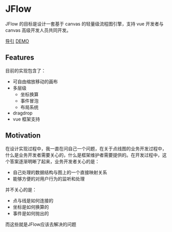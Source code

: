 # JFlow
JFlow 的目标是设计一套基于 canvas 的轻量级流程图引擎，支持 vue 开发者与 canvas 高级开发人员共同开发。

[导引](https://wt911122.github.io/JFlow/tutorial-开始.html)
[DEMO](https://wt911122.github.io/JFlow/vue-demo.html)
## Features
目前的实现包含了：
+ 可自由缩放移动的画布
+ 多层级
    + 坐标换算
    + 事件冒泡
    + 布局系统
+ dragdrop
+ vue 框架支持

## Motivation
在设计实现过程中，我一直在问自己一个问题，在关于点线图的业务开发过程中，什么是业务开发者需要关心的，什么是框架维护者需要提供的。在开发过程中，这个答案逐渐明晰了起来，业务开发者关心的是：

+ 自己处理的数据结构与图上的一个直接映射关系
+ 能够方便的对用户行为的监听和处理

并不关心的是：
+ 点与线是如何连接的
+ 坐标是如何换算的
+ 事件是如何抛出的

而这些就是JFlow应该去解决的问题


